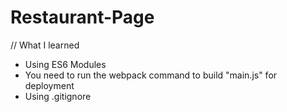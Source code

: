 # Restaurant-Page

// What I learned 
- Using ES6 Modules
- You need to run the webpack command to build "main.js" for deployment
- Using .gitignore 
